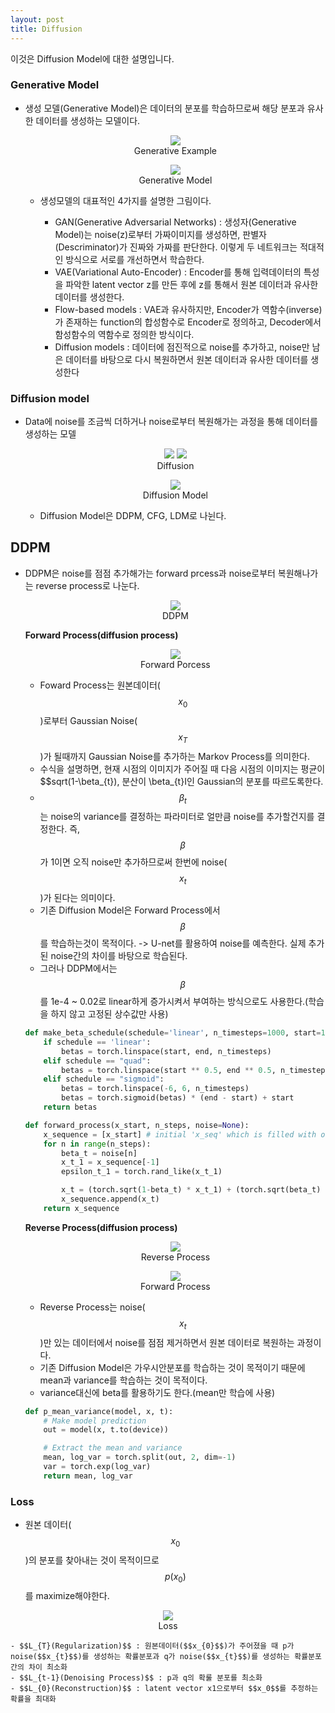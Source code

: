 ```yaml
---
layout: post
title: Diffusion
---
```


이것은 Diffusion Model에 대한 설명입니다. 

### Generative Model 
- 생성 모델(Generative Model)은 데이터의 분포를 학습하므로써 해당 분포과 유사한 데이터를 생성하는 모델이다.

    <p align="center">
      <img src="../assets/img/생성모델구조.JPG">
      <br>
      Generative Example
    </p> 
    
     <p align="center">
      <img src="https://lilianweng.github.io/posts/2021-07-11-diffusion-models/generative-overview.png">
      <br>
      Generative Model
    </p>     
    
    - 생성모델의 대표적인 4가지를 설명한 그림이다.
      
        - GAN(Generative Adversarial Networks) : 생성자(Generative Model)는 noise(z)로부터 가짜이미지를 생성하면, 판별자(Descriminator)가 진짜와 가짜를 판단한다. 이렇게 두 네트워크는 적대적인 방식으로 서로를 개선하면서 학습한다.
        - VAE(Variational Auto-Encoder) : Encoder를 통해 입력데이터의 특성을 파악한 latent vector z를 만든 후에 z를 통해서 원본 데이터과 유사한 데이터를 생성한다. 
        - Flow-based models : VAE과 유사하지만, Encoder가 역함수(inverse)가 존재하는 function의 합성함수로 Encoder로 정의하고, Decoder에서 함성함수의 역함수로 정의한 방식이다.
        - Diffusion models : 데이터에 점진적으로 noise를 추가하고, noise만 남은 데이터를 바탕으로 다시 복원하면서 원본 데이터과 유사한 데이터를 생성한다

### Diffusion model
- Data에 noise를 조금씩 더하거나 noise로부터 복원해가는 과정을 통해 데이터를 생성하는 모델
  
     <p align="center">
      <img src="https://aurorasolar.com/wp-content/uploads/2022/07/Roof-Deepfakes-diffusion-cat.png">
      <img src="https://aurorasolar.com/wp-content/uploads/2022/07/Roof-Deepfakes-diffusion-cat-2.png">
      <br>
      Diffusion
    </p>
    
    <p align="center">
      <img src="../assets/img/Diffusion model 종류.JPG">
      <br>
      Diffusion Model
    </p>
      
    - Diffusion Model은 DDPM, CFG, LDM로 나뉜다.

## DDPM
- DDPM은 noise를 점점 추가해가는 forward prcess과 noise로부터 복원해나가는 reverse process로 나눈다.

    <p align="center">
      <img src="../assets/img/Diffusion image.JPG">
      <br>
      DDPM
    </p>
  
    **Forward Process(diffusion process)**
    
    <p align="center">
      <img src="https://img1.daumcdn.net/thumb/R1280x0/?scode=mtistory2&fname=https%3A%2F%2Fblog.kakaocdn.net%2Fdn%2FbBxn8h%2FbtrNwGmvbn9%2F43ZTjDwWXkrda4cQlhmpEK%2Fimg.png">
      <br>
      Forward Porcess
    </p>
    
    - Foward Process는 원본데이터($$x_{0}$$)로부터 Gaussian Noise($$x_T$$)가 될때까지 Gaussian Noise를 추가하는 Markov Process를 의미한다.
    - 수식을 설명하면, 현재 시점의 이미지가 주어질 때 다음 시점의 이미지는 평균이 $$sqrt(1-\beta_{t}), 분산이 \beta_{t}I인 Gaussian의 분포를 따르도록한다.
    - $$\beta_{t}$$는 noise의 variance를 결정하는 파라미터로 얼만큼 noise를 추가할건지를 결정한다. 즉, $$\beta$$가 1이면 오직 noise만 추가하므로써 한번에 noise($$x_t$$)가 된다는 의미이다.
    - 기존 Diffusion Model은 Forward Process에서 $$\beta$$를 학습하는것이 목적이다. -> U-net를 활용하여 noise를 예측한다. 실제 추가된 noise간의 차이를 바탕으로 학습된다.
    - 그러나 DDPM에서는 $$\beta$$를 1e-4 ~ 0.02로 linear하게 증가시켜서 부여하는 방식으로도 사용한다.(학습을 하지 않고 고정된 상수값만 사용)
    
    ```python
    def make_beta_schedule(schedule='linear', n_timesteps=1000, start=1e-4, end=0.02):
        if schedule == 'linear':
            betas = torch.linspace(start, end, n_timesteps)
        elif schedule == "quad":
            betas = torch.linspace(start ** 0.5, end ** 0.5, n_timesteps) ** 2
        elif schedule == "sigmoid":
            betas = torch.linspace(-6, 6, n_timesteps)
            betas = torch.sigmoid(betas) * (end - start) + start
        return betas
    
    def forward_process(x_start, n_steps, noise=None):
        x_sequence = [x_start] # initial 'x_seq' which is filled with original data at first.
        for n in range(n_steps):
            beta_t = noise[n]
            x_t_1 = x_sequence[-1]
            epsilon_t_1 = torch.rand_like(x_t_1)
    
            x_t = (torch.sqrt(1-beta_t) * x_t_1) + (torch.sqrt(beta_t) * epsilon_t_1)
            x_sequence.append(x_t)
        return x_sequence
    ```
    
    **Reverse Process(diffusion process)**
    
    <p align="center">
      <img src="https://aurorasolar.com/wp-content/uploads/2022/07/Roof-Deepfakes-64-steps.gif">
      <br>
      Reverse Process
    </p>
    
    <p align="center">
      <img src="https://img1.daumcdn.net/thumb/R1280x0/?scode=mtistory2&fname=https%3A%2F%2Fblog.kakaocdn.net%2Fdn%2FOgUvv%2FbtrNxagxzDQ%2FUnouuwbgc6AgawplmKKSf1%2Fimg.png">
      <br>
      Forward Process
    </p>
    
    - Reverse Process는 noise($$x_{t}$$)만 있는 데이터에서 noise를 점점 제거하면서 원본 데이터로 복원하는 과정이다.
    - 기존 Diffusion Model은 가우시안분포를 학습하는 것이 목적이기 때문에 mean과 variance를 학습하는 것이 목적이다.   
    - variance대신에 beta를 활용하기도 한다.(mean만 학습에 사용)
    
    ```python
    def p_mean_variance(model, x, t):
        # Make model prediction
        out = model(x, t.to(device))
    
        # Extract the mean and variance
        mean, log_var = torch.split(out, 2, dim=-1)
        var = torch.exp(log_var)
        return mean, log_var
    ```

### Loss
- 원본 데이터($$x_0$$)의 분포를 찾아내는 것이 목적이므로 $$p(x_0)$$를 maximize해야한다.

<p align="center">
  <img src="../assets/img/diffusion_loss.jpg">
  <br>
      Loss
    </p>

    - $$L_{T}(Regularization)$$ : 원본데이터($$x_{0}$$)가 주어졌을 때 p가 noise($$x_{t}$$)를 생성하는 확률분포과 q가 noise($$x_{t}$$)를 생성하는 확률분포간의 차이 최소화
    - $$L_{t-1}(Denoising Process)$$ : p과 q의 확룰 분포를 최소화
    - $$L_{0}(Reconstruction)$$ : latent vector x1으로부터 $$x_0$$를 추정하는 확률을 최대화 

